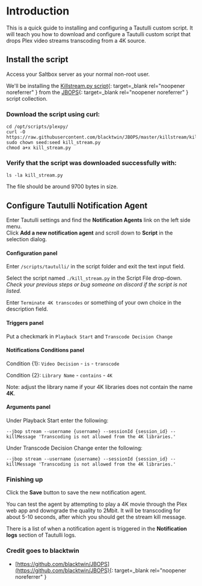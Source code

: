 # Introduction
This is a quick guide to installing and configuring a Tautulli custom script. It will teach you how to download and configure a Tautulli custom script that drops Plex video streams transcoding from a 4K source.

## Install the script
Access your Saltbox server as your normal non-root user.

We'll be installing the [Killstream.py script](https://github.com/blacktwin/JBOPS/tree/master/killstream){: target=_blank rel="noopener noreferrer" } from the [JBOPS](https://github.com/blacktwin/JBOPS){: target=_blank rel="noopener noreferrer" } script collection.

### Download the script using curl:
```shell
cd /opt/scripts/plexpy/
curl -O https://raw.githubusercontent.com/blacktwin/JBOPS/master/killstream/kill_stream.py
sudo chown seed:seed kill_stream.py
chmod a+x kill_stream.py
```

### Verify that the script was downloaded successfully with:
```
ls -la kill_stream.py
```

The file should be around 9700 bytes in size.

## Configure Tautulli Notification Agent
Enter Tautulli settings and find the **Notification Agents** link on the left side menu.\
Click **Add a new notification agent** and scroll down to **Script** in the selection dialog.

#### Configuration panel
Enter `/scripts/tautulli/` in the script folder and exit the text input field.

Select the script named `./kill_stream.py` in the Script File drop-down.\
_Check your previous steps or bug someone on discord if the script is not listed._

Enter `Terminate 4K transcodes` or something of your own choice in the description field.

#### Triggers panel

Put a checkmark in `Playback Start` and `Transcode Decision Change`

#### Notifications Conditions panel

Condition {1}: `Video Decision` - `is` - `transcode`

Condition {2}: `Library Name` - `contains` - `4K`

Note: adjust the library name if your 4K libraries does not contain the name **4K**.

#### Arguments panel

Under Playback Start enter the following:
```
--jbop stream --username {username} --sessionId {session_id} --killMessage 'Transcoding is not allowed from the 4K libraries.'
```
Under Transcode Decision Change enter the following:
```
--jbop stream --username {username} --sessionId {session_id} --killMessage 'Transcoding is not allowed from the 4K libraries.'
```

### Finishing up
Click the **Save** button to save the new notification agent.

You can test the agent by attempting to play a 4K movie through the Plex web app and downgrade the quality to 2Mbit. It will be transcoding for about 5-10 seconds, after which you should get the stream kill message.

There is a list of when a notification agent is triggered in the **Notification logs** section of Tautulli logs.

### Credit goes to blacktwin
* [https://github.com/blacktwin/JBOPS](https://github.com/blacktwin/JBOPS){: target=_blank rel="noopener noreferrer" }
